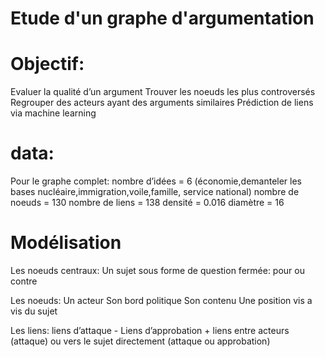 # Etude d'un graphe d'argumentation

# Objectif:
Evaluer la qualité d’un argument
Trouver les noeuds les plus controversés
Regrouper des acteurs ayant des arguments similaires Prédiction de liens via machine learning

# data:
Pour le graphe complet:
nombre d’idées = 6 (économie,demanteler les bases nucléaire,immigration,voile,famille, service national)
nombre de noeuds = 130 nombre de liens = 138 densité = 0.016
diamètre = 16

# Modélisation
Les noeuds centraux:
  Un sujet sous forme de question fermée: pour ou contre
  
Les noeuds:
  Un acteur
  Son bord politique
  Son contenu
  Une position vis a vis du sujet
  
Les liens:
  liens d’attaque -
  Liens d’approbation +
  liens entre acteurs (attaque) ou vers le sujet directement (attaque ou approbation)
